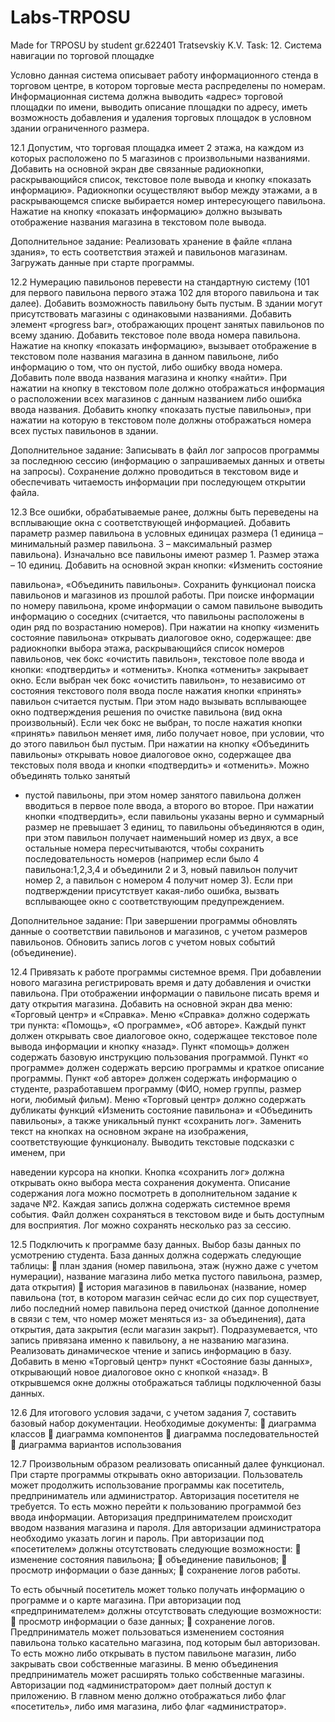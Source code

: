# Labs-TRPOSU
Made for TRPOSU by student gr.622401 Tratsevskiy K.V.
Task:
12. Система навигации по торговой площадке

Условно данная система описывает работу информационного стенда в торговом центре, в котором торговые места распределены по номерам. Информационная система должна выводить «адрес» торговой площадки по имени, выводить описание площадки по адресу, иметь возможность добавления и удаления торговых площадок в условном здании ограниченного размера.

12.1	Допустим, что торговая площадка имеет 2 этажа, на каждом из которых расположено по 5 магазинов с произвольными названиями. Добавить на основной экран две связанные радиокнопки, раскрывающийся список, текстовое поле вывода и кнопку
«показать информацию». Радиокнопки осуществляют выбор между этажами, а в раскрывающемся списке выбирается номер интересующего павильона. Нажатие на кнопку «показать информацию» должно вызывать отображение названия магазина в текстовом поле вывода.

Дополнительное задание:
Реализовать хранение в файле «плана здания», то есть соответствия этажей и павильонов магазинам. Загружать данные при старте программы.

12.2	Нумерацию павильонов перевести на стандартную систему (101 для первого павильона первого этажа 102 для второго павильона и так далее). Добавить возможность павильону быть пустым. В здании могут присутствовать магазины с одинаковыми названиями. Добавить элемент «progress bar», отображающих процент занятых павильонов по всему зданию. Добавить текстовое поле ввода номера павильона. Нажатие на кнопку «показать информацию», вызывает отображение в текстовом поле названия магазина в данном павильоне, либо информацию о том, что он пустой, либо ошибку ввода номера. Добавить поле ввода названия магазина и кнопку
«найти». При нажатии на кнопку в текстовом поле должно отображаться информация о расположении всех магазинов с данным названием либо ошибка ввода названия. Добавить кнопку «показать пустые павильоны», при нажатии на которую в текстовом поле должны отображаться номера всех пустых павильонов в здании.

Дополнительное задание:
Записывать в файл лог запросов программы за последнюю сессию (информацию о запрашиваемых данных и ответы на запросы). Сохранение должно проводиться в текстовом виде и обеспечивать читаемость информации при последующем открытии файла.

12.3	Все ошибки, обрабатываемые ранее, должны быть переведены на всплывающие окна с соответствующей информацией. Добавить параметр размер павильона в условных единицах размера (1 единица – минимальный размер павильона. 3 – максимальный размер павильона). Изначально все павильоны имеют размер 1. Размер этажа – 10 единиц. Добавить на основной экран кнопки: «Изменить состояние
 
павильона», «Объединить павильоны». Сохранить функционал поиска павильонов и магазинов из прошлой работы. При поиске информации по номеру павильона, кроме информации о самом павильоне выводить информацию о соседних (считается, что павильоны расположены в один ряд по возрастанию номеров). При нажатии на кнопку
«изменить состояние павильона» открывать диалоговое окно, содержащее: две радиокнопки выбора этажа, раскрывающийся список номеров павильонов, чек бокс
«очистить павильон», текстовое поле ввода и кнопки: «подтвердить» и «отменить». Кнопка «отменить» закрывает окно. Если выбран чек бокс «очистить павильон», то независимо от состояния текстового поля ввода после нажатия кнопки «принять» павильон считается пустым. При этом надо вызывать всплывающее окно подтверждения решения по очистке павильона (вид окна произвольный). Если чек бокс не выбран, то после нажатия кнопки «принять» павильон меняет имя, либо получает новое,  при  условии,  что  до  этого  павильон  был  пустым.  При  нажатии  на  кнопку
«Объединить павильоны» открывать новое диалоговое окно, содержащее два текстовых поля ввода и кнопки «подтвердить» и «отменить». Можно объединять только  занятый
+ пустой павильоны, при этом номер занятого павильона должен вводиться в первое поле ввода, а второго во второе. При нажатии кнопки «подтвердить», если павильоны указаны верно и суммарный размер не превышает 3 единиц, то павильоны объединяются в один, при этом павильон получает наименьший номер из двух, а все остальные номера пересчитываются, чтобы сохранить последовательность номеров (например если было 4 павильона:1,2,3,4 и объединили 2 и 3, новый павильон получит номер 2, а павильон с номером 4 получит номер 3). Если при подтверждении присутствует какая-либо ошибка, вызвать всплывающее окно с соответствующим предупреждением.

Дополнительное задание:
При завершении программы обновлять данные о соответствии павильонов и магазинов, с учетом размеров павильонов. Обновить запись логов с учетом новых событий (объединение).

12.4	Привязать к работе программы системное время. При добавлении нового магазина регистрировать время и дату добавления и очистки павильона. При отображении информации о павильоне писать время и дату открытия магазина. Добавить  на  основной  экран  два  меню:  «Торговый  центр»  и  «Справка».  Меню
«Справка» должно содержать три пункта: «Помощь», «О программе», «Об авторе». Каждый пункт должен открывать свое диалоговое окно, содержащее текстовое поле вывода информации и кнопку «назад». Пункт «помощь» должен содержать базовую инструкцию пользования программой. Пункт «о программе» должен содержать версию программы и краткое описание программы. Пункт «об авторе» должен содержать информацию о студенте, разработавшем программу (ФИО, номер группы, размер ноги, любимый фильм). Меню «Торговый центр» должно содержать дубликаты функций
«Изменить состояние павильона» и «Объединить павильоны», а также уникальный пункт «сохранить лог». Заменить текст на кнопках на основном экране на изображения, соответствующие   функционалу.   Выводить   текстовые   подсказки   с   именем,   при
 
наведении курсора на кнопки. Кнопка «сохранить лог» должна открывать окно выбора места сохранения документа. Описание содержания лога можно посмотреть в дополнительном задание к задаче №2. Каждая запись должна содержать системное время события. Файл должен сохраняться в текстовом виде и быть доступным для восприятия. Лог можно сохранять несколько раз за сессию.

12.5	Подключить к программе базу данных. Выбор базы данных по усмотрению студента. База данных должна содержать следующие таблицы:
	план здания (номер павильона, этаж (нужно даже с учетом нумерации), название магазина либо метка пустого павильона, размер, дата открытия)
	история магазинов в павильонах (название, номер павильона (тот, в котором магазин сейчас если до сих пор существует, либо последний номер павильона перед очисткой (данное дополнение в связи с тем, что номер может меняться из- за объединения), дата открытия, дата закрытия (если магазин закрыт). Подразумевается, что запись привязана именно к павильону, а не названию магазина.
Реализовать динамическое чтение и запись информацию в базу. Добавить в меню
«Торговый центр» пункт «Состояние базы данных», открывающий новое диалоговое окно с кнопкой «назад». В открывшемся окне должны отображаться таблицы подключенной базы данных.


12.6	Для итогового условия задачи, с учетом задания 7, составить базовый набор документации. Необходимые документы:
	диаграмма классов
	диаграмма компонентов
	диаграмма последовательностей
	диаграмма вариантов использования


12.7	Произвольным образом реализовать описанный далее функционал. При старте программы открывать окно авторизации. Пользователь может продолжить использование программы как посетитель, предприниматель или администратор. Авторизация посетителя не требуется. То есть можно перейти к пользованию программой без ввода информации. Авторизация предпринимателем происходит вводом названия магазина и пароля. Для авторизации администратора необходимо указать логин и пароль. При авторизации под «посетителем» должны отсутствовать следующие возможности:
	изменение состояния павильона;
	объединение павильонов;
	просмотр информации о базе данных;
	сохранение логов работы.
 
То есть обычный посетитель может только получать информацию о программе и о карте магазина.
При авторизации под «предпринимателем» должны отсутствовать следующие возможности:
	просмотр информации о базе данных;
	сохранение логов.
Предприниматель может пользоваться изменением состояния павильона только касательно магазина, под которым был авторизован. То есть можно либо открывать в пустом павильоне магазин, либо закрывать свои собственные магазины. В меню объединения предприниматель может расширять только собственные магазины.
Авторизации под «администратором» дает полный доступ к приложению. В главном меню должно отображаться либо флаг «посетитель», либо имя магазина, либо флаг «администратор».
